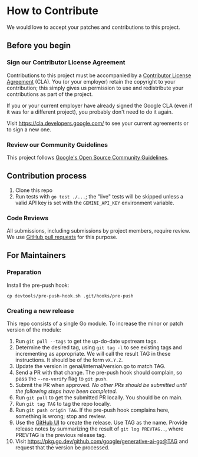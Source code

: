 # How to Contribute

We would love to accept your patches and contributions to this project.

## Before you begin

### Sign our Contributor License Agreement

Contributions to this project must be accompanied by a
[Contributor License Agreement](https://cla.developers.google.com/about) (CLA).
You (or your employer) retain the copyright to your contribution; this simply
gives us permission to use and redistribute your contributions as part of the
project.

If you or your current employer have already signed the Google CLA (even if it
was for a different project), you probably don't need to do it again.

Visit <https://cla.developers.google.com/> to see your current agreements or to
sign a new one.

### Review our Community Guidelines

This project follows [Google's Open Source Community
Guidelines](https://opensource.google/conduct/).

## Contribution process

1. Clone this repo
2. Run tests with `go test ./...`; the "live" tests will be skipped
   unless a valid API key is set with the `GEMINI_API_KEY` environment variable.

### Code Reviews

All submissions, including submissions by project members, require review. We
use [GitHub pull requests](https://docs.github.com/articles/about-pull-requests)
for this purpose.

## For Maintainers

### Preparation

Install the pre-push hook:
```
cp devtools/pre-push-hook.sh .git/hooks/pre-push
```

### Creating a new release

This repo consists of a single Go module.
To increase the minor or patch version of the module:

1. Run `git pull --tags` to get the up-do-date upstream tags.
2. Determine the desired tag, using `git tag -l` to see existing tags
   and incrementing as appropriate. We will call the result TAG in
   these instructions. It should be of the form `vX.Y.Z`.
3. Update the version in genai/internal/version.go to match TAG.
4. Send a PR with that change. The pre-push hook should complain, so
   pass the `--no-verify` flag to `git push`.
5. Submit the PR when approved. _No other PRs should be submitted until
   the following steps have been completed._
6. Run `git pull` to get the submitted PR locally. You should be on main.
7. Run `git tag TAG` to tag the repo locally.
8. Run `git push origin TAG`. If the pre-push hook complains here, something
   is wrong; stop and review.
9. Use the [GitHub UI](https://github.com/google/generative-ai-go/releases) to
   create the release. Use TAG as the name.
   Provide release notes by summarizing the result of `git log PREVTAG..`,
   where PREVTAG is the previous release tag.
10. Visit https://pkg.go.dev/github.com/google/generative-ai-go@TAG and request
   that the version be processed.
